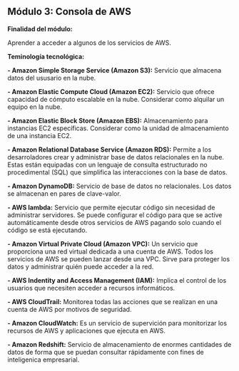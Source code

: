 ## Módulo 3: Consola de AWS

**Finalidad del módulo:** 

Aprender a acceder a algunos de los servicios de AWS.

**Teminología tecnológica:**

**- Amazon Simple Storage Service (Amazon S3):** Servicio que almacena datos del ususario en la nube.

**- Amazon Elastic Compute Cloud (Amazon EC2):** Servicio que ofrece capacidad de cómputo escalable en la nube. Considerar como alquilar un equipo en la nube. 

**- Amazon Elastic Block Store (Amazon EBS):** Almacenamiento para instancias EC2 específicas. Considerar como la unidad de almacenamiento de una instancia EC2.

**- Amazon Relational Database Service (Amazon RDS):** Permite a los desarroladores crear y administrar base de datos relacionales en la nube. Estas están equipadas con un lenguaje de consulta estructurado no procedimental (SQL) que simplifica las interacciones con la base de datos.

**- Amazon DynamoDB:** Servicio de base de datos no relacionales. Los datos se almacenan en pares de clave-valor.

**- AWS lambda:** Servicio que permite ejecutar código sin necesidad de administrar servidores. Se puede configurar el código para que se active automáticamente desde otros servicios de AWS pagando solo cuando el código se está ejecutando. 

**- Amazon Virtual Private Cloud (Amazon VPC):** Un servicio que proporciona una red virtual dedicada a una cuenta de AWS. Todos los servicios de AWS se pueden lanzar desde una VPC. Sirve para proteger los datos y administrar quién puede acceder a la red.

**- AWS Indentity and Access Management (IAM):** Implica el control de los usuarios que necesiten acceder a recursos informáticos. 

**- AWS CloudTrail:** Monitorea todas las acciones que se realizan en una cuenta de AWS por motivos de seguridad. 

**- Amazon CloudWatch:** Es un servicio de supervición para monitorizar los recursos de AWS y aplicaciones que ejecuta en AWS.

**- Amazon Redshift:** Servicio de almacenamiento de enormes cantidades de datos de forma que se puedan consultar rápidamente con fines de inteligenica empresarial.
